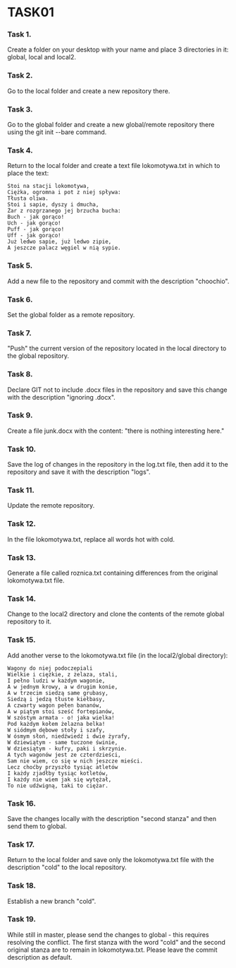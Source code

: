 # TASK01

### **Task 1.**
Create a folder on your desktop with your name and place 3 directories in it: global, local and local2.

### **Task 2.**
Go to the local folder and create a new repository there.

### **Task 3.**
Go to the global folder and create a new global/remote repository there using the git init --bare command.

### **Task 4.**
Return to the local folder and create a text file lokomotywa.txt in which to place the text:
```
Stoi na stacji lokomotywa,
Ciężka, ogromna i pot z niej spływa:
Tłusta oliwa.
Stoi i sapie, dyszy i dmucha,
Żar z rozgrzanego jej brzucha bucha:
Buch - jak gorąco!
Uch - jak gorąco!
Puff - jak gorąco!
Uff - jak gorąco!
Już ledwo sapie, już ledwo zipie,
A jeszcze palacz węgiel w nią sypie.
```
### **Task 5.**
Add a new file to the repository and commit with the description "choochio".

### **Task 6.**
Set the global folder as a remote repository.

### **Task 7.**
"Push" the current version of the repository located in the local directory to the global repository.

### **Task 8.**
Declare GIT not to include .docx files in the repository and save this change with the description "ignoring .docx".

### **Task 9.**
Create a file junk.docx with the content: "there is nothing interesting here."

### **Task 10.**
Save the log of changes in the repository in the log.txt file, then add it to the repository and save it with the description "logs".

### **Task 11.**
Update the remote repository.

### **Task 12.**
In the file lokomotywa.txt, replace all words hot with cold.

### **Task 13.**
Generate a file called roznica.txt containing differences from the original lokomotywa.txt file.

### **Task 14.**
Change to the local2 directory and clone the contents of the remote global repository to it.

### **Task 15.**
Add another verse to the lokomotywa.txt file (in the local2/global directory):
```
Wagony do niej podoczepiali
Wielkie i ciężkie, z żelaza, stali,
I pełno ludzi w każdym wagonie,
A w jednym krowy, a w drugim konie,
A w trzecim siedzą same grubasy,
Siedzą i jedzą tłuste kiełbasy,
A czwarty wagon pełen bananów,
A w piątym stoi sześć fortepianów,
W szóstym armata - o! jaka wielka!
Pod każdym kołem żelazna belka!
W siódmym dębowe stoły i szafy,
W ósmym słoń, niedźwiedź i dwie żyrafy,
W dziewiątym - same tuczone świnie,
W dziesiątym - kufry, paki i skrzynie.
A tych wagonów jest ze czterdzieści,
Sam nie wiem, co się w nich jeszcze mieści.
Lecz choćby przyszło tysiąc atletów
I każdy zjadłby tysiąc kotletów,
I każdy nie wiem jak się wytężał,
To nie udźwigną, taki to ciężar.
```
### **Task 16.**
Save the changes locally with the description "second stanza" and then send them to global.

### **Task 17.**
Return to the local folder and save only the lokomotywa.txt file with the description "cold" to the local repository.

### **Task 18.**
Establish a new branch "cold".

### **Task 19.**
While still in master, please send the changes to global - this requires resolving the conflict. The first stanza with the word "cold" and the second original stanza are to remain in lokomotywa.txt. Please leave the commit description as default.
